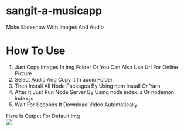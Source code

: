 # sangit-a-musicapp

Make Slideshow With Images And Audio 

# How To Use
1) Just Copy Images In img Folder Or You Can Also Use Url For Online Picture
2) Select Audio And Copy It In audio Folder
3) Then Install All Node Packages By Using npm install Or Yarn
4) After It Just Run Node Server By Using node index.js Or nodemon index.js
5) Wait For Seconds It Download Video Automatically

Here Is Output For Default Img
<br/>
![](/output.gif)
